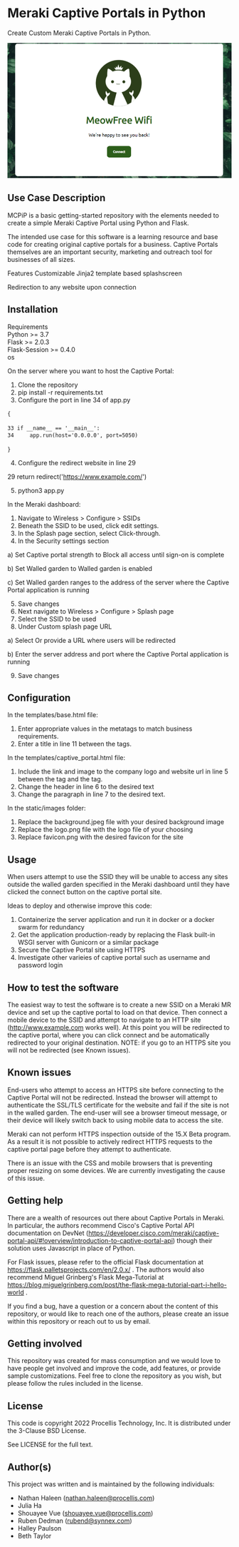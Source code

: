 # Meraki Captive Portals in Python

Create Custom Meraki Captive Portals in Python.

![Sample Custom Captive Portal](https://github.com/Procellis-Technology-Inc/MCPiP/blob/33658cc2f60886c011f88790c7056d72c0b46274/sample_portal.png)
 
## Use Case Description
MCPiP is a basic getting-started repository with the elements needed to create a simple Meraki Captive Portal using Python and Flask.

The intended use case for this software is a learning resource and base code for creating original captive portals for a business.  Captive Portals themselves are an important security, marketing and outreach tool for businesses of all sizes.

Features
Customizable Jinja2 template based splashscreen

Redirection to any website upon connection


## Installation

Requirements<br>
Python >= 3.7<br>
Flask >= 2.0.3<br>
Flask-Session >= 0.4.0<br>
os<br>

On the server where you want to host the Captive Portal:
1. Clone the repository
2. pip install -r requirements.txt
3. Configure the port in line 34 of app.py
```
{

33 if __name__ == '__main__':
34     app.run(host='0.0.0.0', port=5050)

}
```

4. Configure the redirect website in line 29

29        return redirect('https://www.example.com/')

5. python3 app.py

In the Meraki dashboard:
1. Navigate to Wireless > Configure > SSIDs
2. Beneath the SSID to be used, click edit settings.
3. In the Splash page section, select Click-through.
4. In the Security settings section

a) Set Captive portal strength to Block all access until sign-on is complete

b) Set Walled garden to Walled garden is enabled

c) Set Walled garden ranges to the address of the server where the Captive Portal application is running

5. Save changes
6. Next navigate to Wireless > Configure > Splash page
7. Select the SSID to be used
8. Under Custom splash page URL

a) Select Or provide a URL where users will be redirected

b) Enter the server address and port where the Captive Portal application is running

9. Save changes

## Configuration

In the templates/base.html file:
1. Enter appropriate values in the metatags to match business requirements.
2. Enter a title in line 11 between the <title> and </title> tags.

In the templates/captive_portal.html file:
1. Include the link and image to the company logo and website url in line 5 between the <a> tag and the </a> tag.
2. Change the header in line 6 to the desired text
3. Change the paragraph in line 7 to the desired text.

In the static/images folder:
1. Replace the background.jpeg file with your desired background image
2. Replace the logo.png file with the logo file of your choosing
3. Replace favicon.png with the desired favicon for the site

## Usage

When users attempt to use the SSID they will be unable to access any sites outside the walled garden specified in the Meraki dashboard until they have clicked the connect button on the captive portal site.

Ideas to deploy and otherwise improve this code:
1. Containerize the server application and run it in docker or a docker swarm for redundancy
2. Get the application production-ready by replacing the Flask built-in WSGI server with Gunicorn or a similar package
3. Secure the Captive Portal site using HTTPS
4. Investigate other varieies of captive portal such as username and password login

## How to test the software

The easiest way to test the software is to create a new SSID on a Meraki MR device and set up the captive portal to load on that device.  Then connect a mobile device to the SSID and attempt to navigate to an HTTP site (http://www.example.com works well).  At this point you will be redirected to the captive portal, where you can click connect and be automatically redirected to your original destination. NOTE: if you go to an HTTPS site you will not be redirected (see Known issues).  

## Known issues

End-users who attempt to access an HTTPS site before connecting to the Captive Portal will not be redirected.  Instead the browser will attempt to authenticate the SSL/TLS certificate for the website and fail if the site is not in the walled garden.  The end-user will see a browser timeout message, or their device will likely switch back to using mobile data to access the site.

Meraki can not perform HTTPS inspection outside of the 15.X Beta program.  As a result it is not possible to actively redirect HTTPS requests to the captive portal page before they attempt to authenticate.

There is an issue with the CSS and mobile browsers that is preventing proper resizing on some devices.  We are currently investigating the cause of this issue.

## Getting help

There are a wealth of resources out there about Captive Portals in Meraki. In particular, the authors recommend Cisco's Captive Portal API documentation on DevNet (https://developer.cisco.com/meraki/captive-portal-api/#!overview/introduction-to-captive-portal-api) though their solution uses Javascript in place of Python.

For Flask issues, please refer to the official Flask documentation at https://flask.palletsprojects.com/en/2.0.x/ .  The authors would also recommend Miguel Grinberg's Flask Mega-Tutorial at https://blog.miguelgrinberg.com/post/the-flask-mega-tutorial-part-i-hello-world .

If you find a bug, have a question or a concern about the content of this repository, or would like to reach one of the authors, please create an issue within this repository or reach out to us by email.

## Getting involved

This repository was created for mass consumption and we would love to have people get involved and improve the code, add features, or provide sample customizations.  Feel free to clone the repository as you wish, but please follow the rules included in the license.


## License
This code is copyright 2022 Procellis Technology, Inc.
It is distributed under the 3-Clause BSD License.

See LICENSE for the full text.

## Author(s)

This project was written and is maintained by the following individuals:

* Nathan Haleen (<nathan.haleen@procellis.com>)
* Julia Ha
* Shouayee Vue (<shouayee.vue@procellis.com>)
* Ruben Dedman (<rubend@synnex.com>)
* Halley Paulson
* Beth Taylor
